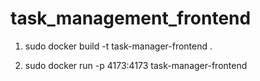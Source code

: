 # task_management_frontend

1. sudo docker build -t task-manager-frontend .

2. sudo docker run -p 4173:4173 task-manager-frontend